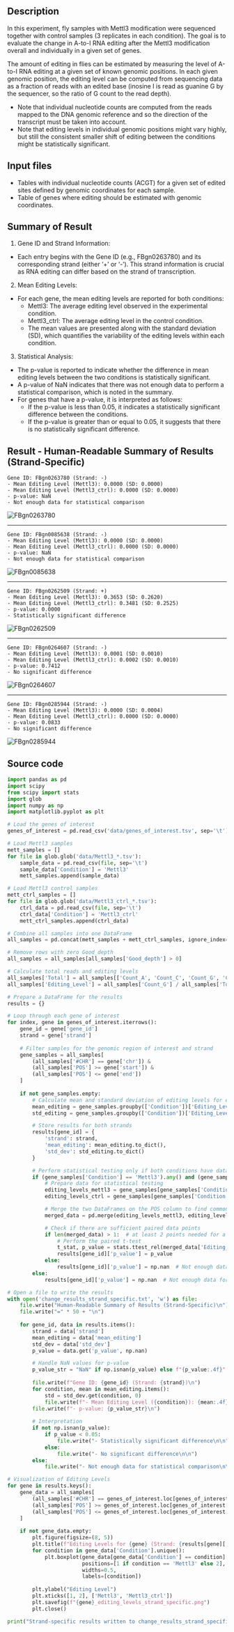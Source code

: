 ## Description
In this experiment, fly samples with Mettl3 modification were sequenced together with control samples (3 replicates in each condition). The goal is to evaluate the change in A-to-I RNA editing after the Mettl3 modification overall and individually in a given set of genes.

The amount of editing in flies can be estimated by measuring the level of A-to-I RNA editing at a given set of known genomic positions. In each given genomic position, the editing level can be computed from sequencing data as a fraction of reads with an edited base (inosine I is read as guanine G by the sequencer, so the ratio of G count to the read depth).

- Note that individual nucleotide counts are computed from the reads mapped to the DNA genomic reference and so the direction of the transcript must be taken into account.
- Note that editing levels in individual genomic positions might vary highly, but still the consistent smaller shift of editing between the conditions might be statistically significant.

## Input files
- Tables with individual nucleotide counts (ACGT) for a given set of edited sites defined by genomic coordinates for each sample.
- Table of genes where editing should be estimated with genomic coordinates.

## Summary of Result

1. Gene ID and Strand Information:
* Each entry begins with the Gene ID (e.g., FBgn0263780) and its corresponding strand (either ‘+’ or ‘-’). This strand information is crucial as RNA editing can differ based on the strand of transcription.
2. Mean Editing Levels:
* For each gene, the mean editing levels are reported for both conditions:
    - Mettl3: The average editing level observed in the experimental condition.
    - Mettl3_ctrl: The average editing level in the control condition.
    - The mean values are presented along with the standard deviation (SD), which quantifies the variability of the editing levels within each condition.

3. Statistical Analysis:
- The p-value is reported to indicate whether the difference in mean editing levels between the two conditions is statistically significant.
- A p-value of NaN indicates that there was not enough data to perform a statistical comparison, which is noted in the summary.
- For genes that have a p-value, it is interpreted as follows:
    - If the p-value is less than 0.05, it indicates a statistically significant difference between the conditions.
    - If the p-value is greater than or equal to 0.05, it suggests that there is no statistically significant difference.



## Result - Human-Readable Summary of Results (Strand-Specific)

```
Gene ID: FBgn0263780 (Strand: -)
- Mean Editing Level (Mettl3): 0.0000 (SD: 0.0000)
- Mean Editing Level (Mettl3_ctrl): 0.0000 (SD: 0.0000)
- p-value: NaN
- Not enough data for statistical comparison
```
![FBgn0263780](/FBgn0263780_editing_levels_strand_specific.png)

---

```
Gene ID: FBgn0085638 (Strand: -)
- Mean Editing Level (Mettl3): 0.0000 (SD: 0.0000)
- Mean Editing Level (Mettl3_ctrl): 0.0000 (SD: 0.0000)
- p-value: NaN
- Not enough data for statistical comparison
```
![FBgn0085638](/FBgn0085638_editing_levels_strand_specific.png)

---

```
Gene ID: FBgn0262509 (Strand: +)
- Mean Editing Level (Mettl3): 0.3653 (SD: 0.2620)
- Mean Editing Level (Mettl3_ctrl): 0.3481 (SD: 0.2525)
- p-value: 0.0000
- Statistically significant difference
```
![FBgn0262509](/FBgn0262509_editing_levels_strand_specific.png)

---

```
Gene ID: FBgn0264607 (Strand: -)
- Mean Editing Level (Mettl3): 0.0001 (SD: 0.0010)
- Mean Editing Level (Mettl3_ctrl): 0.0002 (SD: 0.0010)
- p-value: 0.7412
- No significant difference
```
![FBgn0264607](/FBgn0264607_editing_levels_strand_specific.png)

---

```
Gene ID: FBgn0285944 (Strand: -)
- Mean Editing Level (Mettl3): 0.0000 (SD: 0.0004)
- Mean Editing Level (Mettl3_ctrl): 0.0000 (SD: 0.0000)
- p-value: 0.0833
- No significant difference
```
![FBgn0285944](/FBgn0285944_editing_levels_strand_specific.png)


## Source code

```python
import pandas as pd
import scipy
from scipy import stats
import glob
import numpy as np
import matplotlib.pyplot as plt

# Load the genes of interest
genes_of_interest = pd.read_csv('data/genes_of_interest.tsv', sep='\t')

# Load Mettl3 samples
mett_samples = []
for file in glob.glob('data/Mettl3_*.tsv'):
    sample_data = pd.read_csv(file, sep='\t')
    sample_data['Condition'] = 'Mettl3'
    mett_samples.append(sample_data)

# Load Mettl3 control samples
mett_ctrl_samples = []
for file in glob.glob('data/Mettl3_ctrl_*.tsv'):
    ctrl_data = pd.read_csv(file, sep='\t')
    ctrl_data['Condition'] = 'Mettl3_ctrl'
    mett_ctrl_samples.append(ctrl_data)

# Combine all samples into one DataFrame
all_samples = pd.concat(mett_samples + mett_ctrl_samples, ignore_index=True)

# Remove rows with zero Good_depth
all_samples = all_samples[all_samples['Good_depth'] > 0]

# Calculate total reads and editing levels
all_samples['Total'] = all_samples[['Count_A', 'Count_C', 'Count_G', 'Count_T']].sum(axis=1)
all_samples['Editing_Level'] = all_samples['Count_G'] / all_samples['Total']

# Prepare a DataFrame for the results
results = {}

# Loop through each gene of interest
for index, gene in genes_of_interest.iterrows():
    gene_id = gene['gene_id']
    strand = gene['strand']
    
    # Filter samples for the genomic region of interest and strand
    gene_samples = all_samples[
        (all_samples['#CHR'] == gene['chr']) &
        (all_samples['POS'] >= gene['start']) &
        (all_samples['POS'] <= gene['end'])
    ]
    
    if not gene_samples.empty:
        # Calculate mean and standard deviation of editing levels for each condition and strand
        mean_editing = gene_samples.groupby(['Condition'])['Editing_Level'].mean()
        std_editing = gene_samples.groupby(['Condition'])['Editing_Level'].std()

        # Store results for both strands
        results[gene_id] = {
            'strand': strand,
            'mean_editing': mean_editing.to_dict(),
            'std_dev': std_editing.to_dict()
        }

        # Perform statistical testing only if both conditions have data
        if (gene_samples['Condition'] == 'Mettl3').any() and (gene_samples['Condition'] == 'Mettl3_ctrl').any():
            # Prepare data for statistical testing
            editing_levels_mettl3 = gene_samples[gene_samples['Condition'] == 'Mettl3'][['POS', 'Editing_Level']]
            editing_levels_ctrl = gene_samples[gene_samples['Condition'] == 'Mettl3_ctrl'][['POS', 'Editing_Level']]

            # Merge the two DataFrames on the POS column to find common positions
            merged_data = pd.merge(editing_levels_mettl3, editing_levels_ctrl, on='POS', suffixes=('_Mettl3', '_Ctrl'))

            # Check if there are sufficient paired data points
            if len(merged_data) > 1:  # at least 2 points needed for a paired t-test
                # Perform the paired t-test
                t_stat, p_value = stats.ttest_rel(merged_data['Editing_Level_Mettl3'], merged_data['Editing_Level_Ctrl'])
                results[gene_id]['p_value'] = p_value
            else:
                results[gene_id]['p_value'] = np.nan  # Not enough data for comparison
        else:
            results[gene_id]['p_value'] = np.nan  # Not enough data for comparison

# Open a file to write the results
with open('change_results_strand_specific.txt', 'w') as file:
    file.write("Human-Readable Summary of Results (Strand-Specific)\n")
    file.write("=" * 50 + "\n")
    
    for gene_id, data in results.items():
        strand = data['strand']
        mean_editing = data['mean_editing']
        std_dev = data['std_dev']
        p_value = data.get('p_value', np.nan)

        # Handle NaN values for p-value
        p_value_str = "NaN" if np.isnan(p_value) else f"{p_value:.4f}"
        
        file.write(f"Gene ID: {gene_id} (Strand: {strand})\n")
        for condition, mean in mean_editing.items():
            std = std_dev.get(condition, 0)
            file.write(f"- Mean Editing Level ({condition}): {mean:.4f} (SD: {std:.4f})\n")
        file.write(f"- p-value: {p_value_str}\n")
        
        # Interpretation
        if not np.isnan(p_value):
            if p_value < 0.05:
                file.write("- Statistically significant difference\n\n")
            else:
                file.write("- No significant difference\n\n")
        else:
            file.write("- Not enough data for statistical comparison\n\n")

# Visualization of Editing Levels
for gene in results.keys():
    gene_data = all_samples[
        (all_samples['#CHR'] == genes_of_interest.loc[genes_of_interest['gene_id'] == gene, 'chr'].values[0]) &
        (all_samples['POS'] >= genes_of_interest.loc[genes_of_interest['gene_id'] == gene, 'start'].values[0]) &
        (all_samples['POS'] <= genes_of_interest.loc[genes_of_interest['gene_id'] == gene, 'end'].values[0])
    ]
    
    if not gene_data.empty:
        plt.figure(figsize=(8, 5))
        plt.title(f"Editing Levels for {gene} (Strand: {results[gene]['strand']})")
        for condition in gene_data['Condition'].unique():
            plt.boxplot(gene_data[gene_data['Condition'] == condition]['Editing_Level'], 
                        positions=[1 if condition == 'Mettl3' else 2], 
                        widths=0.5, 
                        labels=[condition])
        
        plt.ylabel("Editing Level")
        plt.xticks([1, 2], ['Mettl3', 'Mettl3_ctrl'])
        plt.savefig(f"{gene}_editing_levels_strand_specific.png")
        plt.close()

print("Strand-specific results written to change_results_strand_specific.txt and visualizations saved.")
```

